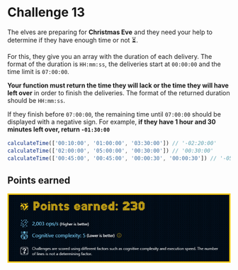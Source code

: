 # Challenge 13

The elves are preparing for **Christmas Eve** and they need your help to determine if they have enough time or not ⏳.

For this, they give you an array with the duration of each delivery. The format of the duration is `HH:mm:ss`, the deliveries start at `00:00:00` and the time limit is `07:00:00`.

**Your function must return the time they will lack or the time they will have left over** in order to finish the deliveries. The format of the returned duration should be `HH:mm:ss`.

If they finish before `07:00:00`, the remaining time until `07:00:00` should be displayed with a negative sign. For example, **if they have 1 hour and 30 minutes left over, return `-01:30:00`**

```js
calculateTime(['00:10:00', '01:00:00', '03:30:00']) // '-02:20:00'
calculateTime(['02:00:00', '05:00:00', '00:30:00']) // '00:30:00'
calculateTime(['00:45:00', '00:45:00', '00:00:30', '00:00:30']) // '-05:29:00'
```

## Points earned

![230 points](../../.github/13-challenge-score.png)
